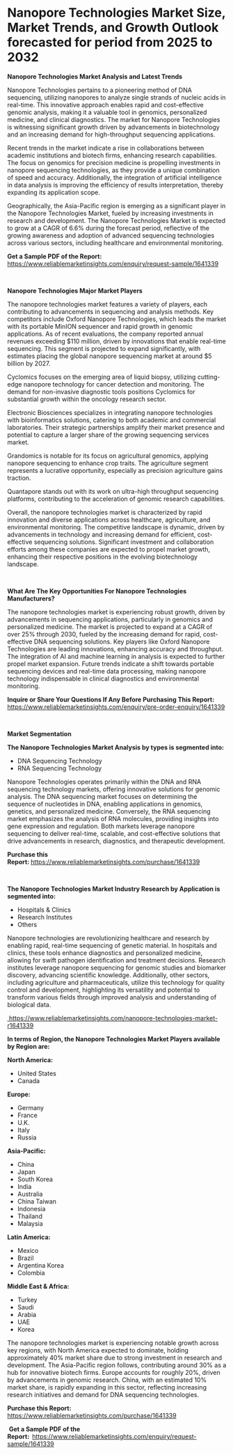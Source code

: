 <p><h1>Nanopore Technologies Market Size, Market Trends, and Growth Outlook forecasted for period from 2025 to 2032</h1></p><p><strong>Nanopore Technologies Market Analysis and Latest Trends</strong></p>
<p><p>Nanopore Technologies pertains to a pioneering method of DNA sequencing, utilizing nanopores to analyze single strands of nucleic acids in real-time. This innovative approach enables rapid and cost-effective genomic analysis, making it a valuable tool in genomics, personalized medicine, and clinical diagnostics. The market for Nanopore Technologies is witnessing significant growth driven by advancements in biotechnology and an increasing demand for high-throughput sequencing applications.</p><p>Recent trends in the market indicate a rise in collaborations between academic institutions and biotech firms, enhancing research capabilities. The focus on genomics for precision medicine is propelling investments in nanopore sequencing technologies, as they provide a unique combination of speed and accuracy. Additionally, the integration of artificial intelligence in data analysis is improving the efficiency of results interpretation, thereby expanding its application scope.</p><p>Geographically, the Asia-Pacific region is emerging as a significant player in the Nanopore Technologies Market, fueled by increasing investments in research and development. The Nanopore Technologies Market is expected to grow at a CAGR of 6.6% during the forecast period, reflective of the growing awareness and adoption of advanced sequencing technologies across various sectors, including healthcare and environmental monitoring.</p></p>
<p><strong>Get a Sample PDF of the Report:&nbsp;</strong> <a href="https://www.reliablemarketinsights.com/enquiry/request-sample/1641339?utm_campaign=3059&utm_medium=2&utm_source=Github&utm_content=ia&utm_term=12042025&utm_id=nanopore-technologies">https://www.reliablemarketinsights.com/enquiry/request-sample/1641339</a></p>
<p>&nbsp;</p>
<p><strong>Nanopore Technologies Major Market Players</strong></p>
<p><p>The nanopore technologies market features a variety of players, each contributing to advancements in sequencing and analysis methods. Key competitors include Oxford Nanopore Technologies, which leads the market with its portable MinION sequencer and rapid growth in genomic applications. As of recent evaluations, the company reported annual revenues exceeding $110 million, driven by innovations that enable real-time sequencing. This segment is projected to expand significantly, with estimates placing the global nanopore sequencing market at around $5 billion by 2027.</p><p>Cyclomics focuses on the emerging area of liquid biopsy, utilizing cutting-edge nanopore technology for cancer detection and monitoring. The demand for non-invasive diagnostic tools positions Cyclomics for substantial growth within the oncology research sector.</p><p>Electronic Biosciences specializes in integrating nanopore technologies with bioinformatics solutions, catering to both academic and commercial laboratories. Their strategic partnerships amplify their market presence and potential to capture a larger share of the growing sequencing services market.</p><p>Grandomics is notable for its focus on agricultural genomics, applying nanopore sequencing to enhance crop traits. The agriculture segment represents a lucrative opportunity, especially as precision agriculture gains traction.</p><p>Quantapore stands out with its work on ultra-high throughput sequencing platforms, contributing to the acceleration of genomic research capabilities.</p><p>Overall, the nanopore technologies market is characterized by rapid innovation and diverse applications across healthcare, agriculture, and environmental monitoring. The competitive landscape is dynamic, driven by advancements in technology and increasing demand for efficient, cost-effective sequencing solutions. Significant investment and collaboration efforts among these companies are expected to propel market growth, enhancing their respective positions in the evolving biotechnology landscape.</p></p>
<p>&nbsp;</p>
<p><strong>What Are The Key Opportunities For Nanopore Technologies Manufacturers?</strong></p>
<p><p>The nanopore technologies market is experiencing robust growth, driven by advancements in sequencing applications, particularly in genomics and personalized medicine. The market is projected to expand at a CAGR of over 25% through 2030, fueled by the increasing demand for rapid, cost-effective DNA sequencing solutions. Key players like Oxford Nanopore Technologies are leading innovations, enhancing accuracy and throughput. The integration of AI and machine learning in analysis is expected to further propel market expansion. Future trends indicate a shift towards portable sequencing devices and real-time data processing, making nanopore technology indispensable in clinical diagnostics and environmental monitoring.</p></p>
<p><strong>Inquire or Share Your Questions If Any Before Purchasing This Report:</strong> <a href="https://www.reliablemarketinsights.com/enquiry/pre-order-enquiry/1641339?utm_campaign=3059&utm_medium=2&utm_source=Github&utm_content=ia&utm_term=12042025&utm_id=nanopore-technologies">https://www.reliablemarketinsights.com/enquiry/pre-order-enquiry/1641339</a></p>
<p>&nbsp;</p>
<p><strong>Market Segmentation</strong></p>
<p><strong>The Nanopore Technologies Market Analysis by types is segmented into:</strong></p>
<p><ul><li>DNA Sequencing Technology</li><li>RNA Sequencing Technology</li></ul></p>
<p><p>Nanopore Technologies operates primarily within the DNA and RNA sequencing technology markets, offering innovative solutions for genomic analysis. The DNA sequencing market focuses on determining the sequence of nucleotides in DNA, enabling applications in genomics, genetics, and personalized medicine. Conversely, the RNA sequencing market emphasizes the analysis of RNA molecules, providing insights into gene expression and regulation. Both markets leverage nanopore sequencing to deliver real-time, scalable, and cost-effective solutions that drive advancements in research, diagnostics, and therapeutic development.</p></p>
<p><strong>Purchase this Report:&nbsp;</strong><a href="https://www.reliablemarketinsights.com/purchase/1641339?utm_campaign=3059&utm_medium=2&utm_source=Github&utm_content=ia&utm_term=12042025&utm_id=nanopore-technologies">https://www.reliablemarketinsights.com/purchase/1641339</a></p>
<p>&nbsp;</p>
<p><strong>The Nanopore Technologies Market Industry Research by Application is segmented into:</strong></p>
<p><ul><li>Hospitals & Clinics</li><li>Research Institutes</li><li>Others</li></ul></p>
<p><p>Nanopore technologies are revolutionizing healthcare and research by enabling rapid, real-time sequencing of genetic material. In hospitals and clinics, these tools enhance diagnostics and personalized medicine, allowing for swift pathogen identification and treatment decisions. Research institutes leverage nanopore sequencing for genomic studies and biomarker discovery, advancing scientific knowledge. Additionally, other sectors, including agriculture and pharmaceuticals, utilize this technology for quality control and development, highlighting its versatility and potential to transform various fields through improved analysis and understanding of biological data.</p></p>
<p><a href="https://www.reliablemarketinsights.com/nanopore-technologies-market-r1641339?utm_campaign=3059&utm_medium=2&utm_source=Github&utm_content=ia&utm_term=12042025&utm_id=nanopore-technologies">&nbsp;https://www.reliablemarketinsights.com/nanopore-technologies-market-r1641339</a></p>
<p><strong>In terms of Region, the Nanopore Technologies Market Players available by Region are:</strong></p>
<p>
    <p> <strong> North America: </strong>
        <ul>
            <li>United States</li>
            <li>Canada</li>
        </ul>
        </p> 
    <p> <strong> Europe: </strong>
        <ul>
            <li>Germany</li>
            <li>France</li>
            <li>U.K.</li>
            <li>Italy</li>
            <li>Russia</li>
        </ul>
        </p> 
    <p> <strong> Asia-Pacific: </strong>
        <ul>
            <li>China</li>
            <li>Japan</li>
            <li>South Korea</li>
            <li>India</li>
            <li>Australia</li>
            <li>China Taiwan</li>
            <li>Indonesia</li>
            <li>Thailand</li>
            <li>Malaysia</li>
        </ul>
        </p> 
    <p> <strong> Latin America: </strong>
        <ul>
            <li>Mexico</li>
            <li>Brazil</li>
            <li>Argentina Korea</li>
            <li>Colombia</li>
        </ul>
        </p> 
    <p> <strong> Middle East & Africa: </strong>
        <ul>
            <li>Turkey</li>
            <li>Saudi</li>
            <li>Arabia</li>
            <li>UAE</li>
            <li>Korea</li>
        </ul>
    </p>
    </p>
<p><p>The nanopore technologies market is experiencing notable growth across key regions, with North America expected to dominate, holding approximately 40% market share due to strong investment in research and development. The Asia-Pacific region follows, contributing around 30% as a hub for innovative biotech firms. Europe accounts for roughly 20%, driven by advancements in genomic research. China, with an estimated 10% market share, is rapidly expanding in this sector, reflecting increasing research initiatives and demand for DNA sequencing technologies.</p></p>
<p><strong>Purchase this Report: </strong><a href="https://www.reliablemarketinsights.com/purchase/1641339?utm_campaign=3059&utm_medium=2&utm_source=Github&utm_content=ia&utm_term=12042025&utm_id=nanopore-technologies">https://www.reliablemarketinsights.com/purchase/1641339</a></p>
<p>&nbsp;<strong>Get a Sample PDF of the Report:&nbsp;&nbsp;</strong><a href="https://www.reliablemarketinsights.com/enquiry/request-sample/1641339?utm_campaign=3059&utm_medium=2&utm_source=Github&utm_content=ia&utm_term=12042025&utm_id=nanopore-technologies">https://www.reliablemarketinsights.com/enquiry/request-sample/1641339</a></p>
<p><strong></strong></p>
<p><p></p><p></p><p></p></p>